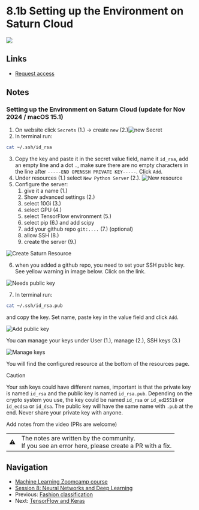 # 8.1b Setting up the Environment on Saturn Cloud

<a href="https://www.youtube.com/watch?v=WZCjsyV8hZE&list=PL3MmuxUbc_hIhxl5Ji8t4O6lPAOpHaCLR"><img src="images/thumbnail-8-01b.jpg"></a>

## Links

* [Request access](https://zoomcamp.internal.saturnenterprise.io/)

## Notes

### Setting up the Environment on Saturn Cloud (update for Nov 2024 / macOS 15.1)

1. On website click `Secrets` (1.) -> create `new` (2.)![new Secret](./images/01_new_secret.png)
2. In terminal run:

```bash
cat ~/.ssh/id_rsa
```

3. Copy the key and paste it in the secret value field, name it `id_rsa`, add an empty line and a dot `.`, make sure there are no empty characters in the line after `-----END OPENSSH PRIVATE KEY-----`. Click `Add`.
4. Under resources (1.) select `New Python Server` (2.). ![New resource](./images/02_new_rescource.png)
5. Configure the server:
   1. give it a name (1.)
   2. Show advanced settings (2.)
   3. select 10Gi (3.)
   4. select GPU (4.)
   5. select TensorFlow environment (5.)
   6. select pip (6.) and add scipy
   7. add your github repo `git:....` (7.) (optional)
   8. allow SSH (8.)
   9. create the server (9.)

![Create Saturn Resource](./images/03_saturn_cloud_10Gi_GPU_tensorflow_pip.png)

6. when you added a github repo, you need to set your SSH public key. See yellow warning in image below. Click on the link.

![Needs public key](./images/04_ssh_public_key_needed.png)

7. In terminal run:

```bash
cat ~/.ssh/id_rsa.pub
```

and copy the key. Set name, paste key in the value field and click `Add`.

![Add public key](./images/05_add_public_key.png)

You can manage your keys under User (1.), manage <username> (2.), SSH keys (3.)

![Manage keys](./images/06_git_ssh_keys.png)

You will find the configured resource at the bottom of the resources page.

>[!CAUTION]
>Your ssh keys could have different names, important is that the private key is named `id_rsa` and the public key is named `id_rsa.pub`. Depending on the crypto system you use, the key could be named `id_rsa` or `id_ed25519` or `id_ecdsa` or `id_dsa`. The public key will have the same name with `.pub` at the end. Never share your private key with anyone.

Add notes from the video (PRs are welcome)

<table>
   <tr>
      <td>⚠️</td>
      <td>
         The notes are written by the community. <br>
         If you see an error here, please create a PR with a fix.
      </td>
   </tr>
</table>

## Navigation

* [Machine Learning Zoomcamp course](../)
* [Session 8: Neural Networks and Deep Learning](./)
* Previous: [Fashion classification](01-fashion-classification.md)
* Next: [TensorFlow and Keras](02-tensorflow-keras.md)
